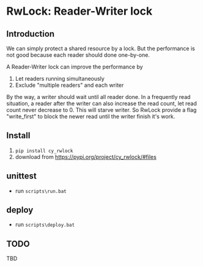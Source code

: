 # RwLock: Reader-Writer lock

## Introduction
We can simply protect a shared resource by a lock. But the performance is not
good because each reader should done one-by-one.

A Reader-Writer lock can improve the performance by
1. Let readers running simultaneously
2. Exclude "multiple readers" and each writer

By the way, a writer should wait until all reader done.
In a frequently read situation, a reader after the writer can also increase
the read count, let read count never decrease to 0. This will starve writer.
So RwLock provide a flag "write_first" to block the newer read until the
writer finish it's work.

## Install
1. `pip install cy_rwlock`
1. download from https://pypi.org/project/cy_rwlock/#files


## unittest
- run `scripts\run.bat`


## deploy
- run `scripts\deploy.bat`


## TODO
TBD
